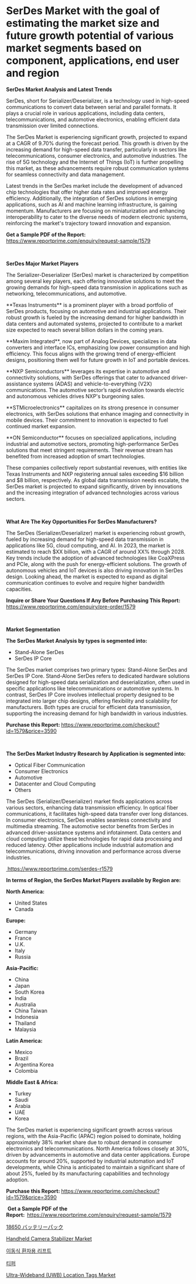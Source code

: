 <p><h1>SerDes Market with the goal of estimating the market size and future growth potential of various market segments based on component, applications, end user and region</h1></p><p><strong>SerDes Market Analysis and Latest Trends</strong></p>
<p><p>SerDes, short for Serializer/Deserializer, is a technology used in high-speed communications to convert data between serial and parallel formats. It plays a crucial role in various applications, including data centers, telecommunications, and automotive electronics, enabling efficient data transmission over limited connections.</p><p>The SerDes Market is experiencing significant growth, projected to expand at a CAGR of 9.70% during the forecast period. This growth is driven by the increasing demand for high-speed data transfer, particularly in sectors like telecommunications, consumer electronics, and automotive industries. The rise of 5G technology and the Internet of Things (IoT) is further propelling this market, as these advancements require robust communication systems for seamless connectivity and data management.</p><p>Latest trends in the SerDes market include the development of advanced chip technologies that offer higher data rates and improved energy efficiency. Additionally, the integration of SerDes solutions in emerging applications, such as AI and machine learning infrastructure, is gaining momentum. Manufacturers are focusing on miniaturization and enhancing interoperability to cater to the diverse needs of modern electronic systems, reinforcing the market's trajectory toward innovation and expansion.</p></p>
<p><strong>Get a Sample PDF of the Report:&nbsp;</strong> <a href="https://www.reportprime.com/enquiry/request-sample/1579">https://www.reportprime.com/enquiry/request-sample/1579</a></p>
<p>&nbsp;</p>
<p><strong>SerDes Major Market Players</strong></p>
<p><p>The Serializer-Deserializer (SerDes) market is characterized by competition among several key players, each offering innovative solutions to meet the growing demands for high-speed data transmission in applications such as networking, telecommunications, and automotive.</p><p>**Texas Instruments** is a prominent player with a broad portfolio of SerDes products, focusing on automotive and industrial applications. Their robust growth is fueled by the increasing demand for higher bandwidth in data centers and automated systems, projected to contribute to a market size expected to reach several billion dollars in the coming years.</p><p>**Maxim Integrated**, now part of Analog Devices, specializes in data converters and interface ICs, emphasizing low power consumption and high efficiency. This focus aligns with the growing trend of energy-efficient designs, positioning them well for future growth in IoT and portable devices.</p><p>**NXP Semiconductors** leverages its expertise in automotive and connectivity solutions, with SerDes offerings that cater to advanced driver-assistance systems (ADAS) and vehicle-to-everything (V2X) communications. The automotive sector’s rapid evolution towards electric and autonomous vehicles drives NXP's burgeoning sales.</p><p>**STMicroelectronics** capitalizes on its strong presence in consumer electronics, with SerDes solutions that enhance imaging and connectivity in mobile devices. Their commitment to innovation is expected to fuel continued market expansion.</p><p>**ON Semiconductor** focuses on specialized applications, including industrial and automotive sectors, promoting high-performance SerDes solutions that meet stringent requirements. Their revenue stream has benefited from increased adoption of smart technologies.</p><p>These companies collectively report substantial revenues, with entities like Texas Instruments and NXP registering annual sales exceeding $16 billion and $8 billion, respectively. As global data transmission needs escalate, the SerDes market is projected to expand significantly, driven by innovations and the increasing integration of advanced technologies across various sectors.</p></p>
<p>&nbsp;</p>
<p><strong>What Are The Key Opportunities For SerDes Manufacturers?</strong></p>
<p><p>The SerDes (Serializer/Deserializer) market is experiencing robust growth, fueled by increasing demand for high-speed data transmission in applications like 5G, cloud computing, and AI. In 2023, the market is estimated to reach $XX billion, with a CAGR of around XX% through 2028. Key trends include the adoption of advanced technologies like CoaXPress and PCIe, along with the push for energy-efficient solutions. The growth of autonomous vehicles and IoT devices is also driving innovation in SerDes design. Looking ahead, the market is expected to expand as digital communication continues to evolve and require higher bandwidth capacities.</p></p>
<p><strong>Inquire or Share Your Questions If Any Before Purchasing This Report:</strong> <a href="https://www.reportprime.com/enquiry/pre-order/1579">https://www.reportprime.com/enquiry/pre-order/1579</a></p>
<p>&nbsp;</p>
<p><strong>Market Segmentation</strong></p>
<p><strong>The SerDes Market Analysis by types is segmented into:</strong></p>
<p><ul><li>Stand-Alone SerDes</li><li>SerDes IP Core</li></ul></p>
<p><p>The SerDes market comprises two primary types: Stand-Alone SerDes and SerDes IP Core. Stand-Alone SerDes refers to dedicated hardware solutions designed for high-speed data serialization and deserialization, often used in specific applications like telecommunications or automotive systems. In contrast, SerDes IP Core involves intellectual property designed to be integrated into larger chip designs, offering flexibility and scalability for manufacturers. Both types are crucial for efficient data transmission, supporting the increasing demand for high bandwidth in various industries.</p></p>
<p><strong>Purchase this Report:&nbsp;</strong><a href="https://www.reportprime.com/checkout?id=1579&price=3590">https://www.reportprime.com/checkout?id=1579&price=3590</a></p>
<p>&nbsp;</p>
<p><strong>The SerDes Market Industry Research by Application is segmented into:</strong></p>
<p><ul><li>Optical Fiber Communication</li><li>Consumer Electronics</li><li>Automotive</li><li>Datacenter and Cloud Computing</li><li>Others</li></ul></p>
<p><p>The SerDes (Serializer/Deserializer) market finds applications across various sectors, enhancing data transmission efficiency. In optical fiber communications, it facilitates high-speed data transfer over long distances. In consumer electronics, SerDes enables seamless connectivity and multimedia streaming. The automotive sector benefits from SerDes in advanced driver-assistance systems and infotainment. Data centers and cloud computing utilize these technologies for rapid data processing and reduced latency. Other applications include industrial automation and telecommunications, driving innovation and performance across diverse industries.</p></p>
<p><a href="https://www.reportprime.com/serdes-r1579">&nbsp;https://www.reportprime.com/serdes-r1579</a></p>
<p><strong>In terms of Region, the SerDes Market Players available by Region are:</strong></p>
<p>
    <p> <strong> North America: </strong>
        <ul>
            <li>United States</li>
            <li>Canada</li>
        </ul>
        </p> 
    <p> <strong> Europe: </strong>
        <ul>
            <li>Germany</li>
            <li>France</li>
            <li>U.K.</li>
            <li>Italy</li>
            <li>Russia</li>
        </ul>
        </p> 
    <p> <strong> Asia-Pacific: </strong>
        <ul>
            <li>China</li>
            <li>Japan</li>
            <li>South Korea</li>
            <li>India</li>
            <li>Australia</li>
            <li>China Taiwan</li>
            <li>Indonesia</li>
            <li>Thailand</li>
            <li>Malaysia</li>
        </ul>
        </p> 
    <p> <strong> Latin America: </strong>
        <ul>
            <li>Mexico</li>
            <li>Brazil</li>
            <li>Argentina Korea</li>
            <li>Colombia</li>
        </ul>
        </p> 
    <p> <strong> Middle East & Africa: </strong>
        <ul>
            <li>Turkey</li>
            <li>Saudi</li>
            <li>Arabia</li>
            <li>UAE</li>
            <li>Korea</li>
        </ul>
    </p>
    </p>
<p><p>The SerDes market is experiencing significant growth across various regions, with the Asia-Pacific (APAC) region poised to dominate, holding approximately 38% market share due to robust demand in consumer electronics and telecommunications. North America follows closely at 30%, driven by advancements in automotive and data center applications. Europe accounts for around 20%, supported by industrial automation and IoT developments, while China is anticipated to maintain a significant share of about 25%, fueled by its manufacturing capabilities and technology adoption.</p></p>
<p><strong>Purchase this Report: </strong><a href="https://www.reportprime.com/checkout?id=1579&price=3590">https://www.reportprime.com/checkout?id=1579&price=3590</a></p>
<p>&nbsp;<strong>Get a Sample PDF of the Report:&nbsp;&nbsp;</strong><a href="https://www.reportprime.com/enquiry/request-sample/1579">https://www.reportprime.com/enquiry/request-sample/1579</a></p>
<p><strong></strong></p>
<p><p><a href="https://medium.com/@uyjtuy6/18650%E3%83%90%E3%83%83%E3%83%86%E3%83%AA%E3%83%BC%E3%83%91%E3%83%83%E3%82%AF%E5%B8%82%E5%A0%B4%E3%81%AE%E4%BA%88%E6%B8%AC-%E5%B8%82%E5%A0%B4%E3%83%88%E3%83%AC%E3%83%B3%E3%83%89-%E5%BD%B1%E9%9F%BF%E5%88%86%E6%9E%90-2024%E5%B9%B4-2031%E5%B9%B4-a9a408efca1d">18650 バッテリーパック</a></p><p><a href="https://www.linkedin.com/pulse/handheld-camera-stabilizer-market-size-growth-trends-industry-ble5f?trackingId=3b2fHvGIRzC0zGMH5dcENw%3D%3D">Handheld Camera Stabilizer Market</a></p><p><a href="https://medium.com/@othaleffler61/%EC%8B%9C%EC%9E%A5-%EC%98%88%EC%B8%A1-%EB%B3%80%ED%99%94-%EA%B8%80%EB%A1%9C%EB%B2%8C-%EB%AA%A8%EB%B0%94%EC%9D%BC-%ED%99%98%EC%9E%90-%EB%A6%AC%ED%94%84%ED%8A%B8-%EC%8B%9C%EC%9E%A5-%EB%8F%99%ED%96%A5-%EB%B0%8F-%EB%AF%B8%EB%9E%98-%ED%8A%B8%EB%A0%8C%EB%93%9C-2024-2031-46b59ad623b5">이동식 환자용 리프트</a></p><p><a href="https://medium.com/@othaleffler61/%EA%B8%80%EB%A1%9C%EB%B2%8C-%ED%8C%81%ED%8D%BC-%EC%8B%9C%EC%9E%A5-%ED%99%98%EA%B2%BD-%ED%83%90%EC%83%89-%ED%8A%B8%EB%A0%8C%EB%93%9C-%EC%98%88%EC%B8%A1-%EB%B0%8F-%EC%98%81%ED%96%A5-%EB%B6%84%EC%84%9D-2024-2031-174%ED%8E%98%EC%9D%B4%EC%A7%80-%ED%8F%AC%ED%95%A8-0163cd00633a">티퍼</a></p><p><a href="https://issuu.com/reportprime-2/docs/ultra-wideband-uwb-location-tags-ma_a941a75bd970d6">Ultra-Wideband (UWB) Location Tags Market</a></p></p>